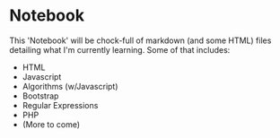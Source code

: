 # Notebook

This 'Notebook' will be chock-full of markdown (and some HTML) files detailing what I'm currently learning. Some of that includes:

- HTML
- Javascript
- Algorithms (w/Javascript)
- Bootstrap
- Regular Expressions
- PHP
- (More to come)